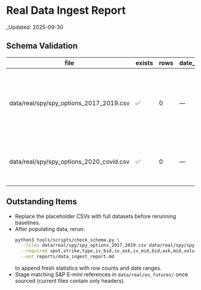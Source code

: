 # Real Data Ingest Report

_Updated: 2025-09-30

## Schema Validation

| file | exists | rows | date_range | missing_columns | notes |
| --- | --- | --- | --- | --- | --- |
| data/real/spy/spy_options_2017_2019.csv | ✅ | 0 | — | — | Header staged; populate with daily SPY ATM 60D calls |
| data/real/spy/spy_options_2020_covid.csv | ✅ | 0 | — | — | Header staged; awaiting COVID window fills |

## Outstanding Items

- Replace the placeholder CSVs with full datasets before rerunning baselines.
- After populating data, rerun:
  ```bash
  python3 tools/scripts/check_schema.py \
    --files data/real/spy/spy_options_2017_2019.csv data/real/spy/spy_options_2020_covid.csv \
    --required spot,strike,type,iv_bid,iv_ask,iv_mid,bid,ask,mid,volume,trade_date,ttm_days \
    --out reports/data_ingest_report.md
  ```
  to append fresh statistics with row counts and date ranges.
- Stage matching S&P E-mini references in `data/real/es_futures/` once sourced (current files contain only headers).

